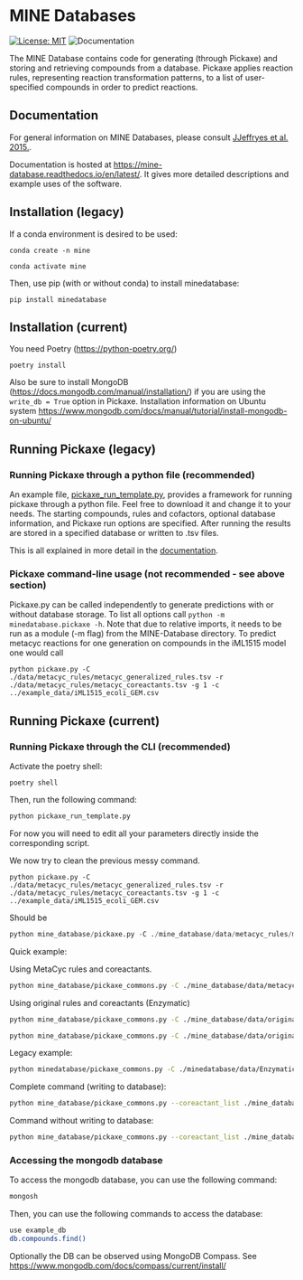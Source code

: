 # MINE Databases
[![License: MIT](https://img.shields.io/badge/License-MIT-yellow.svg)](https://opensource.org/licenses/MIT)
![Documentation](https://readthedocs.org/projects/mine-database/badge)

The MINE Database contains code for generating (through Pickaxe) and storing and retrieving compounds from a database.
Pickaxe applies reaction rules, representing reaction transformation patterns, to a list of user-specified compounds in order to predict reactions.  

## Documentation
For general information on MINE Databases, please consult [JJeffryes et al. 2015.](http://jcheminf.springeropen.com/articles/10.1186/s13321-015-0087-1).

Documentation is hosted at https://mine-database.readthedocs.io/en/latest/. It gives more detailed descriptions and example uses of the software.

## Installation (legacy)
If a conda environment is desired to be used:

`conda create -n mine`

`conda activate mine`


Then, use pip (with or without conda) to install minedatabase:

`pip install minedatabase`

## Installation (current)

You need Poetry (https://python-poetry.org/)

`poetry install`

Also be sure to install MongoDB (https://docs.mongodb.com/manual/installation/) if you are using the `write_db = True` option in Pickaxe.
Installation information on Ubuntu system https://www.mongodb.com/docs/manual/tutorial/install-mongodb-on-ubuntu/
 

## Running Pickaxe (legacy)
### Running Pickaxe through a python file (recommended)
An example file, [pickaxe_run_template.py](https://github.com/tyo-nu/MINE-Database/blob/master/pickaxe_run_template.py), provides a framework for running pickaxe through a python file. Feel free to download it and change it to your needs. The starting compounds, rules and cofactors, optional database information, and Pickaxe run options are specified. After running the results are stored in a specified database or written to .tsv files.

This is all explained in more detail in the [documentation](https://mine-database.readthedocs.io/en/develop/pickaxe_run.html).

### Pickaxe command-line usage (not recommended - see above section)
Pickaxe.py can be called independently to generate predictions with or 
without database storage. To list all options call `python -m minedatabase.pickaxe -h`. Note that due to relative imports, it needs to be run as a module (-m flag) from the MINE-Database directory. To predict metacyc reactions for one generation on compounds in the iML1515 model one would call 

`python pickaxe.py -C ./data/metacyc_rules/metacyc_generalized_rules.tsv -r ./data/metacyc_rules/metacyc_coreactants.tsv -g 1 -c ../example_data/iML1515_ecoli_GEM.csv`

## Running Pickaxe (current)
### Running Pickaxe through the CLI (recommended)

Activate the poetry shell:

`poetry shell`

Then, run the following command:

```python
python pickaxe_run_template.py
```

For now you will need to edit all your parameters directly inside the corresponding script.


We now try to clean the previous messy command.

`python pickaxe.py -C ./data/metacyc_rules/metacyc_generalized_rules.tsv -r ./data/metacyc_rules/metacyc_coreactants.tsv -g 1 -c ../example_data/iML1515_ecoli_GEM.csv`

Should be

```python
python mine_database/pickaxe.py -C ./mine_database/data/metacyc_rules/metacyc_coreactants.tsv -r ./mine_database/data/metacyc_rules/metacyc_generalized_rules.tsv  -g 1 -c ./example_data/iML1515_ecoli_GEM.csv -o ./data/
```

Quick example:

Using MetaCyc rules and coreactants.

```bash
python mine_database/pickaxe_commons.py -C ./mine_database/data/metacyc_rules/metacyc_coreactants.tsv -r ./mine_database/data/metacyc_rules/metacyc_generalized_rules.tsv  -g 1 -c ./example_data/lotus_10.csv -o ./data/
```

Using original rules and coreactants (Enzymatic)

```bash
python mine_database/pickaxe_commons.py -C ./mine_database/data/original_rules/EnzymaticCoreactants.tsv -r ./mine_database/data/original_rules/EnzymaticReactionRules.tsv  -g 1 -c ./example_data/lotus_10.csv -o ./data/
```

```bash
python mine_database/pickaxe_commons.py -C ./mine_database/data/original_rules/EnzymaticCoreactants.tsv -r ./mine_database/data/original_rules/EnzymaticReactionRules.tsv  -g 1 -c ./example_data/lotus_1000.csv -o ./data/ -m 60
```
Legacy example:

```bash
python minedatabase/pickaxe_commons.py -C ./minedatabase/data/EnzymaticCoreactants.tsv -r ./minedatabase/data/EnzymaticReactionRules.tsv  -g 1 -c ./minedatabase/data/DNP_01.tsv -o ./data/
```

Complete command (writing to database):

```bash
python mine_database/pickaxe_commons.py --coreactant_list ./mine_database/data/original_rules/EnzymaticCoreactants.tsv --rule_list ./mine_database/data/original_rules/EnzymaticReactionRules.tsv --generations 1 --compound_file ./example_data/230106_frozen_metadata_for_mines.csv --output_dir ./data/ --processes 60 --verbose --explicit_h --database lotus_mines
```

Command without writing to database:

```bash
python mine_database/pickaxe_commons.py --coreactant_list ./mine_database/data/original_rules/EnzymaticCoreactants.tsv --rule_list ./mine_database/data/original_rules/EnzymaticReactionRules.tsv --generations 1 --compound_file ./example_data/lotus_10.csv --output_dir ./data/ --processes 60 --verbose --explicit_h
```


### Accessing the mongodb database

To access the mongodb database, you can use the following command:

```bash
mongosh
```

Then, you can use the following commands to access the database:

```bash
use example_db
db.compounds.find()
```

Optionally the DB can be observed using MongoDB Compass. See https://www.mongodb.com/docs/compass/current/install/



